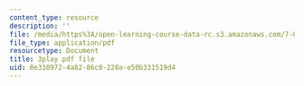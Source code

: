 ```yaml
---
content_type: resource
description: ''
file: /media/https%3A/open-learning-course-data-rc.s3.amazonaws.com/7-01sc-fundamentals-of-biology-fall-2011/0e3389724a8286c0228ae50b331519d4_uERjKWXO4NQ.pdf
file_type: application/pdf
resourcetype: Document
title: 3play pdf file
uid: 0e338972-4a82-86c0-228a-e50b331519d4
---
```

